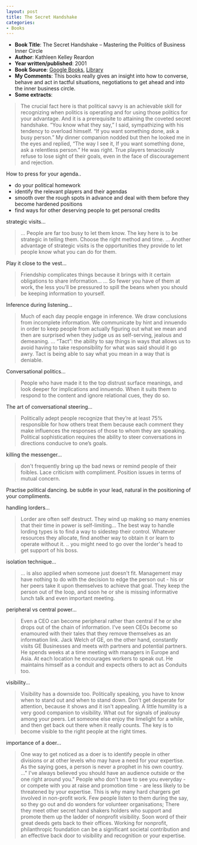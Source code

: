 ```yaml
---
layout: post
title: The Secret Handshake
categories:
- Books
---
```


- **Book Title**: The Secret Handshake – Mastering the Politics of Business Inner Circle
- **Author**: Kathleen Kelley Reardon
- **Year written/published**: 2001
- **Book Source**: [Google Books](http://books.google.com/books?id=-gmZAAAACAAJ&dq=the+secret+handshake), [Library](http://vistaweb.nlb.gov.sg/cgi-bin/cw_cgi?fullRecord+14951+3002+9928667+2+0)
- **My Comments**: This books really gives an insight into how to converse, behave and act in tactful situations, negotiations to get ahead and into the inner business circle. 
- **Some extracts**:

> The crucial fact here is that political savvy is an achievable skill for recognizing when politics is operating and for using those politics for your advantage. And it is a prerequisite to attaining the coveted secret handshake. “You know what they say,” I said, sympathizing with his tendency to overload himself. “If you want something done, ask a busy person.” My dinner companion nodded but then he looked me in the eyes and replied, “The way I see it, If you want something done, ask a relentless person.” He was right. True players tenaciously refuse to lose sight of their goals, even in the face of discouragement and rejection.

How to press for your agenda..

- do your political homework
- identify the relevant players and their agendas
- smooth over the rough spots in advance and deal with them before they become hardened positions
- find ways for other deserving people to get personal credits

strategic visits…

> … People are far too busy to let them know. The key here is to be strategic in telling them. Choose the right method and time. … Another advantage of strategic visits is the opportunities they provide to let people know what you can do for them.

Play it close to the vest…

> Friendship complicates things because it brings with it certain obligations to share information… … So fewer you have of them at work, the less you’ll be pressured to spill the beans when you should be keeping information to yourself.

Inference during listening…

> Much of each day people engage in inference. We draw conclusions from incomplete information. We communicate by hint and innuendo in order to keep people from actually figuring out what we mean and then are surprised when they judge us as self-serving, jealous and demeaning. … “Tact”: the ability to say things in ways that allows us to avoid having to take responsibility for what was said should it go awry. Tact is being able to say what you mean in a way that is deniable.

Conversational politics…

> People who have made it to the top distrust surface meanings, and look deeper for implications and innuendo. When it suits them to respond to the content and ignore relational cues, they do so. 

The art of conversational steering…

> Politically adept people recognize that they’re at least 75% responsible for how others treat them because each comment they make influences the responses of those to whom they are speaking. Political sophistication requires the ability to steer conversations in directions conducive to one’s goals. 

killing the messenger...

> don't frequently bring up the bad news or remind people of their foibles. Lace criticism with compliment. Position issues in terms of mutual concern. 

Practise political dancing. be subtle in your lead, natural in the positioning of your compliments.

handling lorders...

> Lorder are often self destruct. They wind up making so many enemies that their time in power is self-limiting... The best way to handle lording types is to find a way to sidestep their control. Whatever resources they allocate, find another way to obtain it or learn to operate without it. .. you might need to go over the lorder's head to get support of his boss.

isolation technique...

> ... is also applied when someone just doesn't fit. Management may have nothing to do with the decision to edge the person out - his or her peers take it upon themselves to achieve that goal. They keep the person out of the loop, and soon he or she is missing informative lunch talk and even important meeting.

peripheral vs central power...

> Even a CEO can become peripheral rather than central if he or she drops out of the chain of information. I've seen CEOs become so enamoured with their tales that they remove themselves as an information link. Jack Welch of GE, on the other hand, constantly visits GE Businesses and meets with partners and potential partners. He spends weeks at a time meeting with managers in Europe and Asia. At each location he encourages workers to speak out. He maintains himself as a conduit and expects others to act as Conduits too.

visibility...

> Visibility has a downside too. Politically speaking, you have to know when to stand out and when to stand down. Don't get desperate for attention, because it shows and it isn't appealing. A little humility is a very good companion to visibility. What out for signals of jealousy among your peers. Let someone else enjoy the limelight for a while, and then get back out there when it really counts. The key is to become visible to the right people at the right times.

importance of a doer...

> One way to get noticed as a doer is to identify people in other divisions or at other levels who may have a need for your expertise. As the saying goes, a person is never a prophet in his own country. ..." I've always believed you should have an audience outside or the one right around you." People who don't have to see you everyday - or compete with you at raise and promotion time - are less likely to be threatened by your expertise. This is why many hard chargers get involved in non-profit work. Few people listen to them during the say, so they go out and do wonders for volunteer organisations; There they meet other secret hand shakers holders who support and promote them up the ladder of nonprofit visibility. Soon word of their great deeds gets back to their offices. Working for nonprofit, philanthropic foundation can be a significant societal contribution and an effective back door to visibility and recognition or your expertise. 
